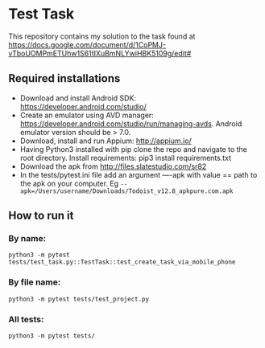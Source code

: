 # Test Task
This repository contains my solution to the task found at https://docs.google.com/document/d/1CoPMJ-vTboUOMPmETUhw1S61tIXuBmNLYwiHBK5109g/edit#

## Required installations
* Download and install Android SDK: https://developer.android.com/studio/
* Create an emulator using AVD manager: https://developer.android.com/studio/run/managing-avds. Android emulator version should be > 7.0.
* Download, install and run Appium: http://appium.io/
* Having Python3 installed with pip clone the repo and navigate to the root directory.
Install requirements: pip3 install requirements.txt
* Download the apk from http://files.slatestudio.com/sr82
* In the tests/pytest.ini file add an argument —-apk with value == path to the apk on your computer. 
Eg ```--apk=/Users/username/Downloads/Todoist_v12.8_apkpure.com.apk```

## How to run it
### By name:
```python3 -m pytest tests/test_task.py::TestTask::test_create_task_via_mobile_phone```
### By file name:
```python3 -m pytest tests/test_project.py```
### All tests:
```python3 -m pytest tests/```
